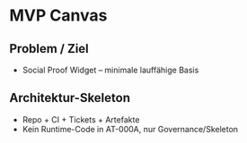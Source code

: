 # MVP Canvas

## Problem / Ziel

- Social Proof Widget – minimale lauffähige Basis

## Architektur-Skeleton

- Repo + CI + Tickets + Artefakte
- Kein Runtime-Code in AT-000A, nur Governance/Skeleton
